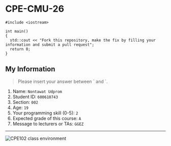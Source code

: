 # CPE-CMU-26
>
```
#include <iostream>

int main()
{
  std::cout << "Fork this repository, make the fix by filling your information and submit a pull request";
  return 0;
}
```

## My Information
> Please insert your answer between \` and \`.

1. Name: `Nontawat Udprom`
2. Student ID: `600610743`
3. Section: `002`
4. Age: `19`
5. Your programming skill (0-5): `2`
6. Expected grade of this course: `A`
7. Message to lecturers or TAs: `GGEZ`

---
![CPE102 class environment](https://github.com/tmwatchanan/CPE-CMU-26/raw/master/cpe102_class_envi.jpg)
